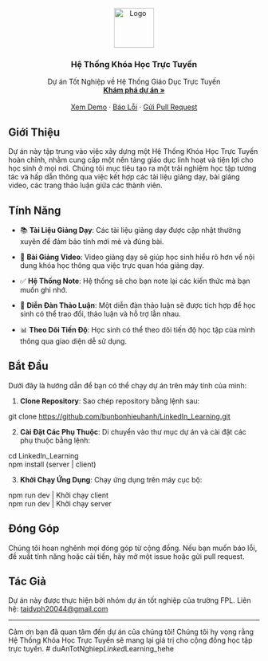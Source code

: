 <p align="center">
  <img src="https://res-console.cloudinary.com/dsk9jrxzf/media_explorer_thumbnails/42ec7b1d493778d99b4a33746fd299da/detailed" alt="Logo" width="80" height="80">
  <h3 align="center">Hệ Thống Khóa Học Trực Tuyến</h3>
  <p align="center">
    Dự án Tốt Nghiệp về Hệ Thống Giáo Dục Trực Tuyến
    <br />
    <a href="[https://github.com/bunbonhieuhanh/LinkedIn_Learning](https://github.com/tphun999/Inclusive_ELearning)"><strong>Khám phá dự án »</strong></a>
    <br />
    <br />
    <a href="https://demo.example.com">Xem Demo</a>
    ·
    <a href="https://taidvph20044@gmail.com/">Báo Lỗi</a>
    ·
    <a href="https://taidvph20044@gmail.com/">Gửi Pull Request</a>
  </p>
</p>

## Giới Thiệu

Dự án này tập trung vào việc xây dựng một Hệ Thống Khóa Học Trực Tuyến hoàn chỉnh, nhằm cung cấp một nền tảng giáo dục linh hoạt và tiện lợi cho học sinh ở mọi nơi. Chúng tôi mục tiêu tạo ra một trải nghiệm học tập tương tác và hấp dẫn thông qua việc kết hợp các tài liệu giảng dạy, bài giảng video, các trang thảo luận giữa các thành viên.

## Tính Năng

- 📚 **Tài Liệu Giảng Dạy**: Các tài liệu giảng dạy được cập nhật thường xuyên để đảm bảo tính mới mẻ và đúng bài.

- 🎥 **Bài Giảng Video**: Video giảng dạy sẽ giúp học sinh hiểu rõ hơn về nội dung khóa học thông qua việc trực quan hóa giảng dạy.

- ✅ **Hệ Thống Note**: Hệ thống sẽ cho bạn note lại các kiến thức mà bạn muốn ghi nhớ.
  
- 📣 **Diễn Đàn Thảo Luận**: Một diễn đàn thảo luận sẽ được tích hợp để học sinh có thể trao đổi, thảo luận và hỗ trợ lẫn nhau.

- 📊 **Theo Dõi Tiến Độ**: Học sinh có thể theo dõi tiến độ học tập của mình thông qua giao diện dễ sử dụng.

## Bắt Đầu

Dưới đây là hướng dẫn để bạn có thể chạy dự án trên máy tính của mình:

1. **Clone Repository**: Sao chép repository bằng lệnh sau:

git clone https://github.com/bunbonhieuhanh/LinkedIn_Learning.git


2. **Cài Đặt Các Phụ Thuộc**: Di chuyển vào thư mục dự án và cài đặt các phụ thuộc bằng lệnh:

cd Linkedln_Learning <br>
npm install (server | client)

3. **Khởi Chạy Ứng Dụng**: Chạy ứng dụng trên máy cục bộ:

npm run dev | Khởi chạy client <br>
npm run dev | Khởi chạy server


## Đóng Góp

Chúng tôi hoan nghênh mọi đóng góp từ cộng đồng. Nếu bạn muốn báo lỗi, đề xuất tính năng hoặc cải tiến, hãy mở một issue hoặc gửi pull request.

## Tác Giả

Dự án này được thực hiện bởi nhóm dự án tốt nghiệp của trường FPL. Liên hệ: taidvph20044@gmail.com

---

Cảm ơn bạn đã quan tâm đến dự án của chúng tôi! Chúng tôi hy vọng rằng Hệ Thống Khóa Học Trực Tuyến sẽ mang lại giá trị cho cộng đồng học tập trực tuyến.
#   d u A n T o t N g h i e p _ L i n k e d _ L e a r n i n g _ h e h e  
 